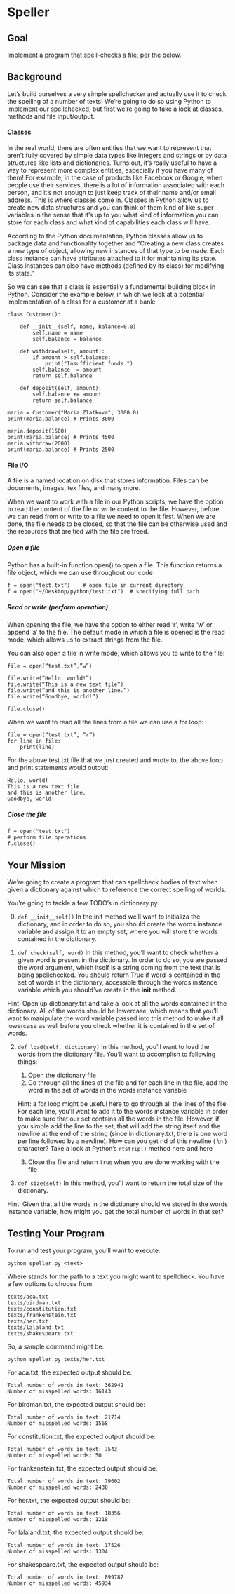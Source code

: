# Speller 

## Goal 
Implement a program that spell-checks a file, per the below.

## Background 
Let’s build ourselves a very simple spellchecker and actually use it to check 
the spelling of a number of texts! We’re going to do so using Python to implement 
our spellchecked, but first we’re going to take a look at classes, methods and file input/output.

#### Classes 
In the real world, there are often entities that we want to represent that aren’t 
fully covered by simple data types like integers and strings or by data structures 
like lists and dictionaries. Turns out, it’s really useful to have a way to represent more 
complex entities, especially if you have many of them! For example, in the case 
of products like Facebook or Google, when people use their services, there is a 
lot of information associated with each person, and it’s not enough to just keep 
track of their name and/or email address. This is where classes come in. Classes in 
Python allow us to create new data structures and you can think of them kind of like 
super variables in the sense that it’s up to you what kind of information you can 
store for each class and what kind of capabilities each class will have. 

According to the Python documentation, Python classes allow us to package data 
and functionality together and “Creating a new class creates a new type of 
object, allowing new instances of that type to be made. Each class instance 
can have attributes attached to it for maintaining its state. Class instances 
can also have methods (defined by its class) for modifying its state.”

So we can see that a class is essentially a fundamental building block in Python. 
Consider the example below, in which we look at a potential implementation of a 
class for a customer at a bank:

```
class Customer():

    def __init__(self, name, balance=0.0)
        self.name = name
        self.balance = balance

    def withdraw(self, amount):
        if amount > self.balance:
            print("Insufficient funds.")
        self.balance -= amount
        return self.balance

    def deposit(self, amount):
        self.balance += amount
        return self.balance
```


```
maria = Customer("Maria Zlatkova", 3000.0)
print(maria.balance) # Prints 3000
```

```
maria.deposit(1500)
print(maria.balance) # Prints 4500
maria.withdraw(2000)
print(maria.balance) # Prints 2500
```

#### File I/O 
A file is a named location on disk that stores information. Files can be documents, 
images, tex files, and many more.

When we want to work with a file in our Python scripts, we have the option to read 
the content of the file or write content to the file. However, before we can 
read from or write to a file we need to open it first. When we are done, the 
file needs to be closed, so that the file can be otherwise used and the resources 
that are tied with the file are freed.

##### Open a file 
Python has a built-in function open() to open a file. This function returns a file 
object, which we can use throughout our code

```
f = open("test.txt")    # open file in current directory
f = open("~/Desktop/python/test.txt")  # specifying full path
```

##### Read or write (perform operation)
When opening the file, we have the option to either read ‘r’, write ‘w’ or append 
‘a’ to the file. The default mode in which a file is opened is the read mode. 
which allows us to extract strings from the file.

You can also open a file in write mode, which allows you to write to the file:
```
file = open(“test.txt”,”w”)

file.write(“Hello, world!”)
file.write(“This is a new text file”)
file.write(“and this is another line.”)
file.write(“Goodbye, world!”)

file.close()
```

When we want to read all the lines from a file we can use a for loop: 
```
file = open(“test.txt”, “r”)
for line in file:
	print(line) 
```

For the above test.txt file that we just created and wrote to, the above loop 
and print statements would output:

```
Hello, world!
This is a new text file
and this is another line.
Goodbye, world!

```

##### Close the file 
```
f = open("test.txt")
# perform file operations
f.close()
```

## Your Mission 
We’re going to create a program that can spellcheck bodies of text when given a 
dictionary against which to reference the correct spelling of worlds.

You’re going to tackle a few TODO’s in dictionary.py.

0. ```def __init__self()```
In the init method we’ll want to initializa the dictionary, and in order to do so, 
you should create the words instance variable and assign it to an empty set, 
where you will store the words contained in the dictionary.

1. ```def check(self, word)```
In this method, you’ll want to check whether a given word is present in the 
dictionary. In order to do so, you are passed the word argument, which itself is 
a string coming from the text that is being spellchecked. You should return True 
if word is contained in the set of words in the dictionary, accessible through 
the words instance variable which you should’ve create in the __init__ method.

Hint: Open up dictionary.txt and take a look at all the words contained in the 
dictionary. All of the words should be lowercase, which means that you’ll want 
to manipulate the word variable passed into this method to make it all lowercase 
as well before you check whether it is contained in the set of words.


2. ```def load(self, dictionary)```
In this method, you’ll want to load the words from the dictionary file. You’ll 
want to accomplish to following things:
    1. Open the dictionary file 
    2. Go through all the lines of the file and for each line in the file, add 
    the word in the set of words in the words instance variable

    Hint: a for loop might be useful here to go through all the lines of the file. 
    For each line, you’ll want to add it to the words instance variable in order 
    to make sure that our set contains all the words in the file. However, if you 
    simple add the line to the set, that will add the string itself and the newline
    at the end of the string (since in dictionary.txt, there is one word per line 
    followed by a newline). How can you get rid of this newline ( \n ) character? 
    Take a look at Python’s ```rtstrip()``` method here and here

    3. Close the file and return ```True``` when you are done working with the file

3. ```def size(self)```
In this method, you’ll want to return the total size of the dictionary.

Hint: Given that all the words in the dictionary should we stored in the words 
instance variable, how might you get the total number of words in that set?

## Testing Your Program 
To run and test your program, you’ll want to execute:

```
python speller.py <text>
```

Where <text> stands for the path to a text you might want to spellcheck. 
You have a few options to choose from:

```
texts/aca.txt
texts/birdman.txt
texts/constitution.txt
texts/frankenstein.txt
texts/her.txt
texts/lalaland.txt
texts/shakespeare.txt
```

So, a sample command might be:

```
python speller.py texts/her.txt
```

For aca.txt, the expected output should be:

```
Total number of words in text: 362942
Number of misspelled words: 16143
```

For birdman.txt, the expected output should be: 
```
Total number of words in text: 21714
Number of misspelled words: 1568
```

For constitution.txt, the expected output should be: 
```
Total number of words in text: 7543
Number of misspelled words: 50
```

For frankenstein.txt, the expected output should be: 
```
Total number of words in text: 79602
Number of misspelled words: 2430
```

For her.txt, the expected output should be: 
```
Total number of words in text: 18356
Number of misspelled words: 1218
```

For lalaland.txt, the expected output should be: 
```
Total number of words in text: 17526
Number of misspelled words: 1304
```

For shakespeare.txt, the expected output should be: 
```
Total number of words in text: 899787
Number of misspelled words: 45934
```



















